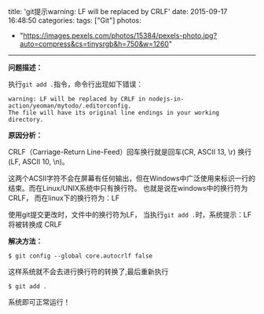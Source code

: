 title: 'git提示warning: LF will be replaced by CRLF'
date: 2015-09-17 16:48:50
categories:
tags: ["Git"]
photos:
  - "https://images.pexels.com/photos/15384/pexels-photo.jpg?auto=compress&cs=tinysrgb&h=750&w=1260"
---

**问题描述：**

执行`git add .`指令，命令行出现如下错误：

```
warning: LF will be replaced by CRLF in nodejs-in-action/yeoman/mytodo/.editorconfig.
The file will have its original line endings in your working directory.
```

**原因分析：**

CRLF（Carriage-Return Line-Feed）回车换行就是回车(CR, ASCII 13, \r) 换行(LF, ASCII 10, \n)。

这两个ACSII字符不会在屏幕有任何输出，但在Windows中广泛使用来标识一行的结束。而在Linux/UNIX系统中只有换行符。
也就是说在windows中的换行符为 CRLF， 而在linux下的换行符为：LF

使用git提交更改时，文件中的换行符为LF， 当执行`git add .`时，系统提示：LF 将被转换成 CRLF

**解决方法：**

```
$ git config --global core.autocrlf false
```

这样系统就不会去进行换行符的转换了,最后重新执行

```
$ git add .
```

系统即可正常运行！
